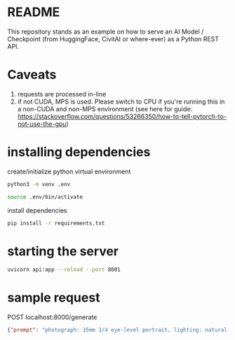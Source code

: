 # README

This repository stands as an example on how to serve an AI Model / Checkpoint (from HuggingFace, CivitAI or where-ever) as a Python REST API.

# Caveats 

1. requests are processed in-line
2. if not CUDA, MPS is used. Please switch to CPU if you're running this in a non-CUDA and non-MPS environment (see here for guide: https://stackoverflow.com/questions/53266350/how-to-tell-pytorch-to-not-use-the-gpu)

# installing dependencies 
create/initialize python virtual environment

``` bash
python3 -m venv .env

source .env/bin/activate
```

install dependencies 

``` bash
pip install -r requirements.txt
```

# starting the server

``` bash
uvicorn api:app --reload --port 8001
```

# sample request
POST localhost:8000/generate
```json
{"prompt": "photograph: 35mm 3/4 eye-level portrait, lighting: natural, subject: actress pin-up style, expression: amused, pose: cowboy-shot, background: industrial", "negative_prompt": "blurry, dark photo, blue, deformed body features, mutated body parts, disfigured"}
```
